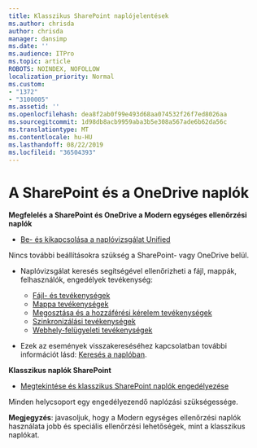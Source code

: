 ```yaml
---
title: Klasszikus SharePoint naplójelentések
ms.author: chrisda
author: chrisda
manager: dansimp
ms.date: ''
ms.audience: ITPro
ms.topic: article
ROBOTS: NOINDEX, NOFOLLOW
localization_priority: Normal
ms.custom:
- "1372"
- "3100005"
ms.assetid: ''
ms.openlocfilehash: dea8f2ab0f99e493d68aa074532f26f7ed8026aa
ms.sourcegitcommit: 1d98db8acb9959aba3b5e308a567ade6b62da56c
ms.translationtype: MT
ms.contentlocale: hu-HU
ms.lasthandoff: 08/22/2019
ms.locfileid: "36504393"
---
```

# <a name="sharepoint-and-onedrive-audit-logs"></a>A SharePoint és a OneDrive naplók

**Megfelelés a SharePoint és OneDrive a Modern egységes ellenőrzési naplók**

- [Be- és kikapcsolása a naplóvizsgálat Unified](https://docs.microsoft.com/office365/securitycompliance/turn-audit-log-search-on-or-off) 

Nincs további beállításokra szükség a SharePoint- vagy OneDrive belül.

- Naplóvizsgálat keresés segítségével ellenőrizheti a fájl, mappák, felhasználók, engedélyek tevékenység:

    - [Fájl- és tevékenységek](https://docs.microsoft.com/office365/securitycompliance/search-the-audit-log-in-security-and-compliance)
    - [Mappa tevékenységek](https://docs.microsoft.com/office365/securitycompliance/search-the-audit-log-in-security-and-compliance#folder-activities)
    - [Megosztása és a hozzáférési kérelem tevékenységek](https://docs.microsoft.com/office365/securitycompliance/search-the-audit-log-in-security-and-compliance#sharing-and-access-request-activities)
    - [Szinkronizálási tevékenységek](https://docs.microsoft.com/office365/securitycompliance/search-the-audit-log-in-security-and-compliance#synchronization-activities)
    - [Webhely-felügyeleti tevékenységek](https://docs.microsoft.com/office365/securitycompliance/search-the-audit-log-in-security-and-compliance#site-administration-activities)
- Ezek az események visszakereséséhez kapcsolatban további információt lásd: [Keresés a naplóban](https://docs.microsoft.com/office365/securitycompliance/search-the-audit-log-in-security-and-compliance#search-the-audit-log).

**Klasszikus naplók SharePoint**

- [Megtekintése és klasszikus SharePoint naplók engedélyezése](https://support.office.com/article/view-audit-log-reports-b37c5869-1b47-4a82-a30d-ea20070fe527)

Minden helycsoport egy engedélyezendő naplózási szükségessége. 

**Megjegyzés**: javasoljuk, hogy a Modern egységes ellenőrzési naplók használata jobb és speciális ellenőrzési lehetőségek, mint a klasszikus naplókat.

